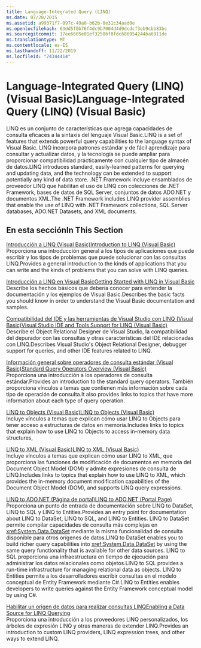 ```yaml
---
title: Language-Integrated Query (LINQ)
ms.date: 07/20/2015
ms.assetid: a99371f7-097c-49a0-b62b-0e31c34aad0e
ms.openlocfilehash: 63dd5f0b76f4dc9b7004d4d9dcdcf3eb9cbb83bc
ms.sourcegitcommit: 17ee6605e01ef32506f8fdc686954244ba6911de
ms.translationtype: MT
ms.contentlocale: es-ES
ms.lasthandoff: 11/22/2019
ms.locfileid: "74344414"
---
```

# <a name="language-integrated-query-linq-visual-basic"></a><span data-ttu-id="97e4c-102">Language-Integrated Query (LINQ) (Visual Basic)</span><span class="sxs-lookup"><span data-stu-id="97e4c-102">Language-Integrated Query (LINQ) (Visual Basic)</span></span>
<span data-ttu-id="97e4c-103">LINQ es un conjunto de características que agrega capacidades de consulta eficaces a la sintaxis del lenguaje Visual Basic.</span><span class="sxs-lookup"><span data-stu-id="97e4c-103">LINQ is a set of features that extends powerful query capabilities to the language syntax of Visual Basic.</span></span> <span data-ttu-id="97e4c-104">LINQ incorpora patrones estándar y de fácil aprendizaje para consultar y actualizar datos, y la tecnología se puede ampliar para proporcionar compatibilidad prácticamente con cualquier tipo de almacén de datos.</span><span class="sxs-lookup"><span data-stu-id="97e4c-104">LINQ introduces standard, easily-learned patterns for querying and updating data, and the technology can be extended to support potentially any kind of data store.</span></span>  <span data-ttu-id="97e4c-105">.NET Framework incluye ensamblados de proveedor LINQ que habilitan el uso de LINQ con colecciones de .NET Framework, bases de datos de SQL Server, conjuntos de datos ADO.NET y documentos XML.</span><span class="sxs-lookup"><span data-stu-id="97e4c-105">The .NET Framework includes LINQ provider assemblies that enable the use of LINQ with .NET Framework collections, SQL Server databases, ADO.NET Datasets, and XML documents.</span></span>  
  
## <a name="in-this-section"></a><span data-ttu-id="97e4c-106">En esta sección</span><span class="sxs-lookup"><span data-stu-id="97e4c-106">In This Section</span></span>  
 [<span data-ttu-id="97e4c-107">Introducción a LINQ (Visual Basic)</span><span class="sxs-lookup"><span data-stu-id="97e4c-107">Introduction to LINQ (Visual Basic)</span></span>](../../../../visual-basic/programming-guide/concepts/linq/introduction-to-linq.md)  
 <span data-ttu-id="97e4c-108">Proporciona una introducción general a los tipos de aplicaciones que puede escribir y los tipos de problemas que puede solucionar con las consultas LINQ.</span><span class="sxs-lookup"><span data-stu-id="97e4c-108">Provides a general introduction to the kinds of applications that you can write and the kinds of problems that you can solve with LINQ queries.</span></span>  
  
 [<span data-ttu-id="97e4c-109">Introducción a LINQ en Visual Basic</span><span class="sxs-lookup"><span data-stu-id="97e4c-109">Getting Started with LINQ in Visual Basic</span></span>](../../../../visual-basic/programming-guide/concepts/linq/getting-started-with-linq.md)  
 <span data-ttu-id="97e4c-110">Describe los hechos básicos que debería conocer para entender la documentación y los ejemplos de Visual Basic.</span><span class="sxs-lookup"><span data-stu-id="97e4c-110">Describes the basic facts you should know in order to understand the Visual Basic documentation and samples.</span></span>  
  
 [<span data-ttu-id="97e4c-111">Compatibilidad del IDE y las herramientas de Visual Studio con LINQ (Visual Basic)</span><span class="sxs-lookup"><span data-stu-id="97e4c-111">Visual Studio IDE and Tools Support for LINQ (Visual Basic)</span></span>](../../../../visual-basic/programming-guide/concepts/linq/visual-studio-ide-and-tools-support-for-linq.md)  
 <span data-ttu-id="97e4c-112">Describe el Object Relational Designer de Visual Studio, la compatibilidad del depurador con las consultas y otras características del IDE relacionadas con LINQ.</span><span class="sxs-lookup"><span data-stu-id="97e4c-112">Describes Visual Studio's Object Relational Designer, debugger support for queries, and other IDE features related to LINQ.</span></span>  
  
 [<span data-ttu-id="97e4c-113">Información general sobre operadores de consulta estándar (Visual Basic)</span><span class="sxs-lookup"><span data-stu-id="97e4c-113">Standard Query Operators Overview (Visual Basic)</span></span>](../../../../visual-basic/programming-guide/concepts/linq/standard-query-operators-overview.md)  
 <span data-ttu-id="97e4c-114">Proporciona una introducción a los operadores de consulta estándar.</span><span class="sxs-lookup"><span data-stu-id="97e4c-114">Provides an introduction to the standard query operators.</span></span> <span data-ttu-id="97e4c-115">También proporciona vínculos a temas que contienen más información sobre cada tipo de operación de consulta.</span><span class="sxs-lookup"><span data-stu-id="97e4c-115">It also provides links to topics that have more information about each type of query operation.</span></span>  
  
 [<span data-ttu-id="97e4c-116">LINQ to Objects (Visual Basic)</span><span class="sxs-lookup"><span data-stu-id="97e4c-116">LINQ to Objects (Visual Basic)</span></span>](../../../../visual-basic/programming-guide/concepts/linq/linq-to-objects.md)  
 <span data-ttu-id="97e4c-117">Incluye vínculos a temas que explican cómo usar LINQ to Objects para tener acceso a estructuras de datos en memoria.</span><span class="sxs-lookup"><span data-stu-id="97e4c-117">Includes links to topics that explain how to use LINQ to Objects to access in-memory data structures,</span></span>  
  
 [<span data-ttu-id="97e4c-118">LINQ to XML (Visual Basic)</span><span class="sxs-lookup"><span data-stu-id="97e4c-118">LINQ to XML (Visual Basic)</span></span>](../../../../visual-basic/programming-guide/concepts/linq/linq-to-xml.md)  
 <span data-ttu-id="97e4c-119">Incluye vínculos a temas que explican cómo usar LINQ to XML, que proporciona las funciones de modificación de documentos en memoria del Document Object Model (DOM) y admite expresiones de consulta de LINQ.</span><span class="sxs-lookup"><span data-stu-id="97e4c-119">Includes links to topics that explain how to use LINQ to XML, which provides the in-memory document modification capabilities of the Document Object Model (DOM), and supports LINQ query expressions.</span></span>  
  
 [<span data-ttu-id="97e4c-120">LINQ to ADO.NET (Página de portal)</span><span class="sxs-lookup"><span data-stu-id="97e4c-120">LINQ to ADO.NET (Portal Page)</span></span>](../../../../visual-basic/programming-guide/concepts/linq/linq-to-adonet-portal-page.md)  
 <span data-ttu-id="97e4c-121">Proporciona un punto de entrada de documentación sobre LINQ to DataSet, LINQ to SQL y LINQ to Entities.</span><span class="sxs-lookup"><span data-stu-id="97e4c-121">Provides an entry point for documentation about LINQ to DataSet, LINQ to SQL, and LINQ to Entities.</span></span> <span data-ttu-id="97e4c-122">LINQ to DataSet permite compilar capacidades de consulta más complejas en <xref:System.Data.DataSet> mediante la misma funcionalidad de consulta disponible para otros orígenes de datos.</span><span class="sxs-lookup"><span data-stu-id="97e4c-122">LINQ to DataSet enables you to build richer query capabilities into <xref:System.Data.DataSet> by using the same query functionality that is available for other data sources.</span></span> <span data-ttu-id="97e4c-123">LINQ to SQL proporciona una infraestructura en tiempo de ejecución para administrar los datos relacionales como objetos.</span><span class="sxs-lookup"><span data-stu-id="97e4c-123">LINQ to SQL provides a run-time infrastructure for managing relational data as objects.</span></span> <span data-ttu-id="97e4c-124">LINQ to Entities permite a los desarrolladores escribir consultas en el modelo conceptual de Entity Framework mediante C#.</span><span class="sxs-lookup"><span data-stu-id="97e4c-124">LINQ to Entities enables developers to write queries against the Entity Framework conceptual model by using C#.</span></span>  
  
 [<span data-ttu-id="97e4c-125">Habilitar un origen de datos para realizar consultas LINQ</span><span class="sxs-lookup"><span data-stu-id="97e4c-125">Enabling a Data Source for LINQ Querying</span></span>](../../../../visual-basic/programming-guide/concepts/linq/enabling-a-data-source-for-linq-querying.md)  
 <span data-ttu-id="97e4c-126">Proporciona una introducción a los proveedores LINQ personalizados, los árboles de expresión LINQ y otras maneras de extender LINQ.</span><span class="sxs-lookup"><span data-stu-id="97e4c-126">Provides an introduction to custom LINQ providers, LINQ expression trees, and other ways to extend LINQ.</span></span>

